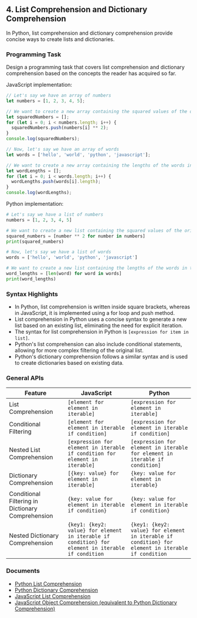 

## 4. List Comprehension and Dictionary Comprehension

In Python, list comprehension and dictionary comprehension provide concise ways to create lists and dictionaries.

### Programming Task

Design a programming task that covers list comprehension and dictionary comprehension based on the concepts the reader has acquired so far.

JavaScript implementation:
```javascript
// Let's say we have an array of numbers
let numbers = [1, 2, 3, 4, 5];

// We want to create a new array containing the squared values of the original array
let squaredNumbers = [];
for (let i = 0; i < numbers.length; i++) {
  squaredNumbers.push(numbers[i] ** 2);
}
console.log(squaredNumbers);

// Now, let's say we have an array of words
let words = ['hello', 'world', 'python', 'javascript'];

// We want to create a new array containing the lengths of the words in the original array
let wordLengths = [];
for (let i = 0; i < words.length; i++) {
  wordLengths.push(words[i].length);
}
console.log(wordLengths);
```

Python implementation:
```python
# Let's say we have a list of numbers
numbers = [1, 2, 3, 4, 5]

# We want to create a new list containing the squared values of the original list
squared_numbers = [number ** 2 for number in numbers]
print(squared_numbers)

# Now, let's say we have a list of words
words = ['hello', 'world', 'python', 'javascript']

# We want to create a new list containing the lengths of the words in the original list
word_lengths = [len(word) for word in words]
print(word_lengths)
```

### Syntax Highlights
- In Python, list comprehension is written inside square brackets, whereas in JavaScript, it is implemented using a for loop and push method.
- List comprehension in Python uses a concise syntax to generate a new list based on an existing list, eliminating the need for explicit iteration.
- The syntax for list comprehension in Python is `[expression for item in list]`.
- Python's list comprehension can also include conditional statements, allowing for more complex filtering of the original list.
- Python's dictionary comprehension follows a similar syntax and is used to create dictionaries based on existing data.



### General APIs

| Feature | JavaScript | Python |
| --- | --- | --- |
| List Comprehension | `[element for element in iterable]` | `[expression for element in iterable]` |
| Conditional Filtering | `[element for element in iterable if condition]` | `[expression for element in iterable if condition]` |
| Nested List Comprehension | `[expression for element in iterable if condition for element in iterable]` | `[expression for element in iterable for element in iterable if condition]` |
| Dictionary Comprehension | `[{key: value} for element in iterable]` | `{key: value for element in iterable}` |
| Conditional Filtering in Dictionary Comprehension | `{key: value for element in iterable if condition}` | `{key: value for element in iterable if condition}` |
| Nested Dictionary Comprehension | `{key1: {key2: value} for element in iterable if condition} for element in iterable if condition` | `{key1: {key2: value} for element in iterable if condition} for element in iterable if condition` |

### Documents

- [Python List Comprehension](https://docs.python.org/3/tutorial/datastructures.html#list-comprehensions)
- [Python Dictionary Comprehension](https://docs.python.org/3/tutorial/datastructures.html#dictionaries)
- [JavaScript List Comprehension](https://developer.mozilla.org/en-US/docs/Web/JavaScript/Reference/Operators/Array_comprehensions)
- [JavaScript Object Comprehension (equivalent to Python Dictionary Comprehension)](https://developer.mozilla.org/en-US/docs/Web/JavaScript/Reference/Operators/Object_initializer)

